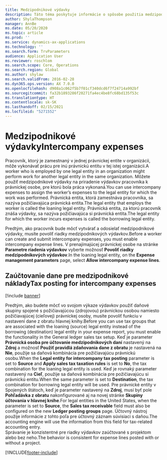 ```yaml
---
title: Medzipodnikové výdavky
description: Táto téma poskytuje informácie o spôsobe použitia medzipodnikových výdavkov na priradenie výdavkov pracovníka k právnickej osobe, pre ktorú bola práca vykonaná.
author: ShylaThompson
manager: AnnBe
ms.date: 05/20/2020
ms.topic: article
ms.prod: ''
ms.service: dynamics-ax-applications
ms.technology: ''
ms.search.form: TrvParameters
audience: Application User
ms.reviewer: roschlom
ms.search.scope: Core, Operations
ms.search.region: Global
ms.author: shylaw
ms.search.validFrom: 2016-02-28
ms.dyn365.ops.version: AX 7.0.0
ms.openlocfilehash: d908a1c062f5b7f01cf340dcd6f7f24714a992bf
ms.sourcegitcommit: fa32b1893286f20271fa4ec4be8fc68bd135f53c
ms.translationtype: HT
ms.contentlocale: sk-SK
ms.lasthandoff: 02/15/2021
ms.locfileid: "5271552"
---
```

# <a name="intercompany-expenses"></a><span data-ttu-id="dd9a9-103">Medzipodnikové výdavky</span><span class="sxs-lookup"><span data-stu-id="dd9a9-103">Intercompany expenses</span></span>

<span data-ttu-id="dd9a9-104">Pracovník, ktorý je zamestnaný v jednej právnickej entite v organizácii, môže vykonávať prácu pre inú právnickú entitu v tej istej organizácii.</span><span class="sxs-lookup"><span data-stu-id="dd9a9-104">A worker who is employed by one legal entity in an organization might perform work for another legal entity in the same organization.</span></span> <span data-ttu-id="dd9a9-105">Môžete použiť medzipodnikové výdavky na priradenie výdavkov pracovníka k právnickej osobe, pre ktorú bola práca vykonaná.</span><span class="sxs-lookup"><span data-stu-id="dd9a9-105">You can use intercompany expenses to assign the worker’s expenses to the legal entity for which the  work was performed.</span></span> <span data-ttu-id="dd9a9-106">Právnická entita, ktorá zamestnáva pracovníka, sa nazýva požičiavajúca právnická entita.</span><span class="sxs-lookup"><span data-stu-id="dd9a9-106">The legal entity that employs the worker is called the loaning legal entity.</span></span> <span data-ttu-id="dd9a9-107">Právnická entita, za ktorú pracovník znáša výdavky, sa nazýva požičiavajúca si právnická entita.</span><span class="sxs-lookup"><span data-stu-id="dd9a9-107">The legal entity for which the worker incurs expenses is called the borrowing legal entity.</span></span> 

<span data-ttu-id="dd9a9-108">Predtým, ako pracovník bude môcť vytvárať a odosielať medzipodnikové výdavky, musíte povoliť riadky medzipodnikových výdavkov.</span><span class="sxs-lookup"><span data-stu-id="dd9a9-108">Before a worker can create and submit intercompany expenses, you must enable intercompany expense lines.</span></span> <span data-ttu-id="dd9a9-109">V prenajímajúcej právnickej osobe na stránke **Parametre riadenia výdavkov** vyberte možnosť **Povoliť riadky medzipodnikových výdavkov**.</span><span class="sxs-lookup"><span data-stu-id="dd9a9-109">In the loaning legal entity, on the **Expense management parameters** page, select **Allow intercompany expense lines**.</span></span> 

## <a name="tax-posting-for-intercompany-expenses"></a><span data-ttu-id="dd9a9-110">Zaúčtovanie dane pre medzipodnikové náklady</span><span class="sxs-lookup"><span data-stu-id="dd9a9-110">Tax posting for intercompany expenses</span></span>

[!include [banner](../includes/banner.md)]

<span data-ttu-id="dd9a9-111">Predtým, ako budete môcť vo svojom výkaze výdavkov použiť daňové skupiny spojené s požičiavajúcou (zdrojovou) právnickou osobou namiesto požičiavajúcej (cieľovej) právnickej osoby, musíte povoliť funkciu v nastavení dane z obratu hlavnej knihy.</span><span class="sxs-lookup"><span data-stu-id="dd9a9-111">Before you can use tax groups that are associated with the loaning (source) legal entity instead of the borrowing (destination) legal entity in your expense report, you must enable the functionality in the General ledger sales tax setup.</span></span> <span data-ttu-id="dd9a9-112">Keď je parameter **Právnická osoba pre účtovanie medzipodnikových daní** nastavený na **Zdroj** a možnosť **Použiť pravidlá zdaňovania dane z obratu** je nastavená na **Nie**, použije sa daňová kombinácia pre požičiavajúcu právnickú osobu.</span><span class="sxs-lookup"><span data-stu-id="dd9a9-112">When the **Legal entity for intercompany tax posting** parameter is set to **Source** and **Apply sales tax taxation rules** is set to **No**, the tax combination for the loaning legal entity is used.</span></span> <span data-ttu-id="dd9a9-113">Keď je rovnaký parameter nastavený na **Cieľ**, použije sa daňová kombinácia pre požičiavajúcu si právnickú entitu.</span><span class="sxs-lookup"><span data-stu-id="dd9a9-113">When the same parameter is set to **Destination**, the tax combination for borrowing legal entity will be used.</span></span> <span data-ttu-id="dd9a9-114">Pre právnické entity v Spojených štátoch, keď je parameter nastavený na **Zdroj**, musí byť pole **Pohľadávka z obratu** nakonfigurované aj na novej stránke **Skupiny účtovania v hlavnej knihe**.</span><span class="sxs-lookup"><span data-stu-id="dd9a9-114">For legal entities in the United States, when the parameter is set to **Source**, the **Sales tax receivable** field must also be configured on the new **Ledger posting groups** page.</span></span> <span data-ttu-id="dd9a9-115">Účtovný nástroj použije informácie z tohto poľa pre účtovný záznam súvisiaci s daňou.</span><span class="sxs-lookup"><span data-stu-id="dd9a9-115">The accounting engine will use the information from this field for tax-related accounting entry.</span></span>   
<span data-ttu-id="dd9a9-116">Správanie je konzistentné pre riadky výdavkov zaúčtované s projektom alebo bez neho.</span><span class="sxs-lookup"><span data-stu-id="dd9a9-116">The behavior is consistent for expense lines posted with or without a project.</span></span>  


[!INCLUDE[footer-include](../includes/footer-banner.md)]
